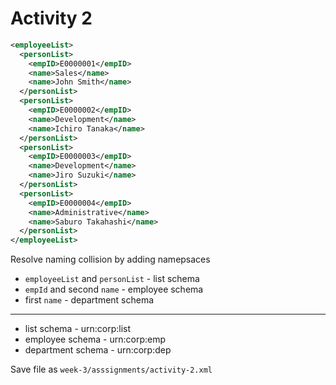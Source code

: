# Activity 2

```xml
<employeeList>
  <personList>
    <empID>E0000001</empID>
    <name>Sales</name>
    <name>John Smith</name>
  </personList>
  <personList>
    <empID>E0000002</empID>
    <name>Development</name>
    <name>Ichiro Tanaka</name>
  </personList>
  <personList>
    <empID>E0000003</empID>
    <name>Development</name>
    <name>Jiro Suzuki</name>
  </personList>
  <personList>
    <empID>E0000004</empID>
    <name>Administrative</name>
    <name>Saburo Takahashi</name>
  </personList>
</employeeList>
```

Resolve naming collision by adding namepsaces

- `employeeList` and `personList` - list schema
- `empId` and second `name` - employee schema
- first `name` - department schema

---

- list schema - urn:corp:list
- employee schema - urn:corp:emp
- department schema - urn:corp:dep

Save file as `week-3/asssignments/activity-2.xml`
